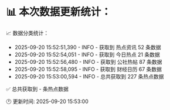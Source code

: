 📊 本次数据更新统计：
==========================

📈 数据分类统计：
- 2025-09-20 15:52:51,390 - INFO - 获取到 热点资讯 52 条数据
- 2025-09-20 15:52:54,051 - INFO - 获取到 今日热点 21 条数据
- 2025-09-20 15:52:56,480 - INFO - 获取到 公社热帖 87 条数据
- 2025-09-20 15:52:58,095 - INFO - 获取到 财经日历 67 条数据
- 2025-09-20 15:53:00,594 - INFO - 总共获取到 227 条热点数据

✅ 总共获取到 - 条热点数据

🕐 更新时间: 2025-09-20 15:53:00
